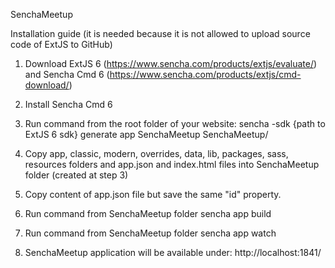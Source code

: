 SenchaMeetup

Installation guide (it is needed because it is not allowed to upload source code of ExtJS to GitHub)

1) Download ExtJS 6 (https://www.sencha.com/products/extjs/evaluate/) and Sencha Cmd 6 (https://www.sencha.com/products/extjs/cmd-download/)

2) Install Sencha Cmd 6

3) Run command from the root folder of your website: sencha -sdk {path to ExtJS 6 sdk} generate app SenchaMeetup SenchaMeetup/

4) Copy app, classic, modern, overrides, data, lib, packages, sass, resources folders and app.json and index.html files into SenchaMeetup folder (created at step 3)

5) Copy content of app.json file but save the same "id" property.

6) Run command from SenchaMeetup folder sencha app build

7) Run command from SenchaMeetup folder sencha app watch

8) SenchaMeetup application will be available under: http://localhost:1841/